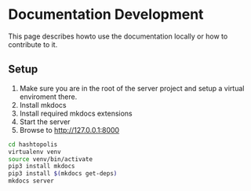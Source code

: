 # Documentation Development

This page describes howto use the documentation locally or how to contribute to it.

## Setup

1. Make sure you are in the root of the server project and setup a virtual enviroment there.
2. Install mkdocs
3. Install required mkdocs extensions
4. Start the server
5. Browse to http://127.0.0.1:8000

``` bash
cd hashtopolis
virtualenv venv
source venv/bin/activate
pip3 install mkdocs
pip3 install $(mkdocs get-deps)
mkdocs server
```
